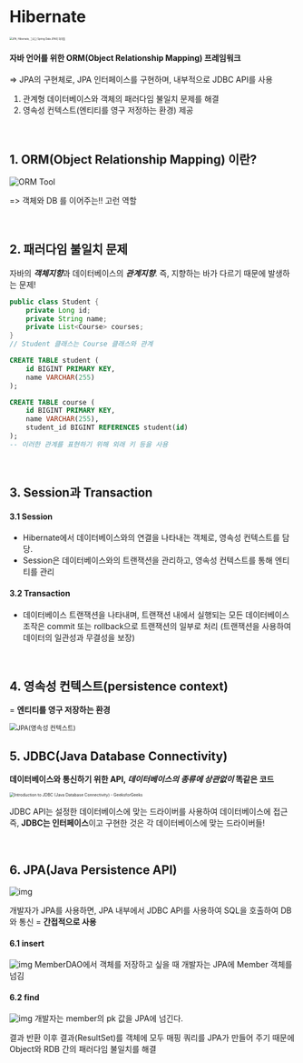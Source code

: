 # Hibernate

<img src="https://suhwan.dev/images/jpa_hibernate_repository/overall_design.png" alt="JPA, Hibernate, 그리고 Spring Data JPA의 차이점" style="zoom:30%;" />

#### 자바 언어를 위한 ORM(Object Relationship Mapping) 프레임워크

=> JPA의 구현체로, JPA 인터페이스를 구현하며, 내부적으로 JDBC API를 사용

1. 관계형 데이터베이스와 객체의 패러다임 불일치 문제를 해결
2. 영속성 컨텍스트(엔티티를 영구 저정하는 환경) 제공



<br/>

## 1. ORM(Object Relationship Mapping) 이란?

![ORM Tool](https://media.geeksforgeeks.org/wp-content/uploads/20230619125144/Sender2.png)

=> 객체와 DB 를 이어주는!! 고런 역할



<br/>

## 2. 패러다임 불일치 문제

자바의 ***객체지향***과 데이터베이스의 ***관계지향***. 즉, 지향하는 바가 다르기 때문에 발생하는 문제!

```java
public class Student {
    private Long id;
    private String name;
    private List<Course> courses;
}
// Student 클래스는 Course 클래스와 관계
```



```sql
CREATE TABLE student (
    id BIGINT PRIMARY KEY,
    name VARCHAR(255)
);

CREATE TABLE course (
    id BIGINT PRIMARY KEY,
    name VARCHAR(255),
    student_id BIGINT REFERENCES student(id)
);
-- 이러한 관계를 표현하기 위해 외래 키 등을 사용
```

<br/>



## 3. Session과 Transaction

#### 3.1 Session

- Hibernate에서 데이터베이스와의 연결을 나타내는 객체로, 영속성 컨텍스트를 담당. 
- Session은 데이터베이스와의 트랜잭션을 관리하고, 영속성 컨텍스트를 통해 엔티티를 관리

#### 3.2 Transaction

- 데이터베이스 트랜잭션을 나타내며, 트랜잭션 내에서 실행되는 모든 데이터베이스 조작은 commit 또는 rollback으로
  트랜잭션의 일부로 처리 (트랜잭션을 사용하여 데이터의 일관성과 무결성을 보장)



<br/>

## 4. 영속성 컨텍스트(persistence context)

= **엔티티를 영구 저장하는 환경**

<img src="https://images.velog.io/images/minsuk/post/176d6f71-d488-43ba-8385-4d4de4880d9a/%EC%BA%A1%EC%B2%98.PNG" alt="JPA(영속성 컨텍스트)" style="zoom:80%;" />





<br/>

## 5. JDBC(Java Database Connectivity) 

**데이터베이스와 통신하기 위한 API,  *데이터베이스의 종류에 상관없이* 똑같은 코드**

<img src="https://media.geeksforgeeks.org/wp-content/uploads/20200229213833/Architecture-of-JDBC2.jpg" alt="Introduction to JDBC (Java Database Connectivity) - GeeksforGeeks" style="zoom: 50%;" />

JDBC API는 설정한 데이터베이스에 맞는 드라이버를 사용하여 데이터베이스에 접근
즉, **JDBC는 인터페이스**이고 구현한 것은 각 데이터베이스에 맞는 드라이버들!



<br/>

## 6. JPA(Java Persistence API)

![img](https://velog.velcdn.com/images%2Fadam2%2Fpost%2Fcde32cd8-b9c0-49c4-bf99-b58c0b0c2e18%2FUntitled%203.png)

개발자가 JPA를 사용하면, JPA 내부에서 JDBC API를 사용하여 SQL을 호출하여 DB와 통신 = **간접적으로 사용** 

#### 6.1 insert

![img](https://velog.velcdn.com/images%2Fadam2%2Fpost%2F4c17dbbd-79d3-4728-9d8c-83b64a602303%2FUntitled%204.png)
MemberDAO에서 객체를 저장하고 싶을 때 개발자는 JPA에 Member 객체를 넘김

#### 6.2 find

![img](https://velog.velcdn.com/images%2Fadam2%2Fpost%2Fb579405a-fca9-4925-a418-1f2bcac68597%2FUntitled%205.png)
개발자는 member의 pk 값을 JPA에 넘긴다.

결과 반환 이후 결과(ResultSet)를 객체에 모두 매핑
쿼리를 JPA가 만들어 주기 때문에 Object와 RDB 간의 패러다임 불일치를 해결






